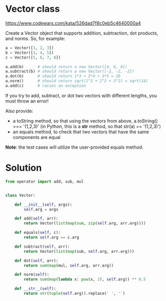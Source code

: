 # Vector class

https://www.codewars.com/kata/526dad7f8c0eb5c4640000a4

Create a Vector object that supports addition, subtraction, dot products, and norms. So, for example:

```python
a = Vector([1, 2, 3])
b = Vector([3, 4, 5])
c = Vector([5, 6, 7, 8])

a.add(b)      # should return a new Vector([4, 6, 8])
a.subtract(b) # should return a new Vector([-2, -2, -2])
a.dot(b)      # should return 1*3 + 2*4 + 3*5 = 26
a.norm()      # should return sqrt(1^2 + 2^2 + 3^2) = sqrt(14)
a.add(c)      # raises an exception
```

If you try to add, subtract, or dot two vectors with different lengths, you must throw an error!

Also provide:

* a toString method, so that using the vectors from above, a.toString() === '(1,2,3)' (in Python, this is a __str__
  method, so that str(a) == '(1,2,3)')
* an equals method, to check that two vectors that have the same components are equal

**Note**: the test cases will utilize the user-provided equals method.

# Solution

```python
from operator import add, sub, mul


class Vector:

    def __init__(self, args):
        self.arg = args

    def add(self, arr):
        return Vector(list(map(sum, zip(self.arg, arr.arg))))

    def equals(self, c):
        return self.arg == c.arg

    def subtract(self, arr):
        return Vector(list(map(sub, self.arg, arr.arg)))

    def dot(self, arr):
        return sum(map(mul, self.arg, arr.arg))

    def norm(self):
        return sum(map(lambda x: pow(x, 2), self.arg)) ** 0.5

    def __str__(self):
        return str(tuple(self.arg)).replace(' ', '')
```